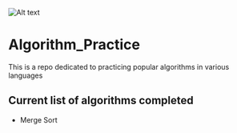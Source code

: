 ![Alt text](https://travis-ci.com/jtbryan/Algorithm_Practice.svg?branch=master)
# Algorithm_Practice
This is a repo dedicated to practicing popular algorithms in various languages

## Current list of algorithms completed

* Merge Sort
